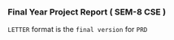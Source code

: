### Final Year Project Report ( SEM-8 CSE )

` LETTER ` format is the ` final version ` for ` PRD `

